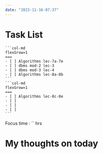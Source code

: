 ```yaml
---
date: "2023-11-16-07:37"
---
```


# Task List

````col
```col-md
flexGrow=1
===
- [ ] Algorithms lec-7a-7e
- [ ] dbms mod-2 lec-3
- [ ] dbms mod-3 lec-4
- [ ] Algorithms lec-8a-8b
```
```col-md
flexGrow=1
===
- [ ] Algorithms lec-8c-8e
- [ ] 
- [ ] 
- [ ] 
```
````

Focus time : `` hrs

# My thoughts on today


